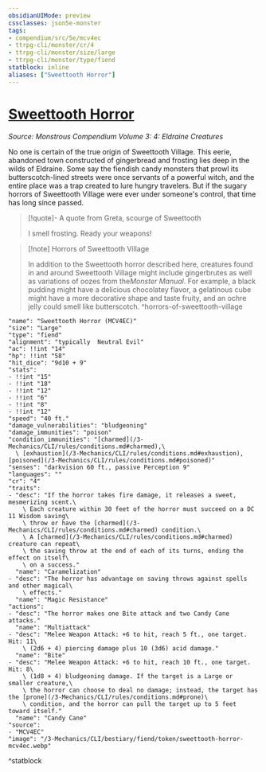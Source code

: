 ```yaml
---
obsidianUIMode: preview
cssclasses: json5e-monster
tags:
- compendium/src/5e/mcv4ec
- ttrpg-cli/monster/cr/4
- ttrpg-cli/monster/size/large
- ttrpg-cli/monster/type/fiend
statblock: inline
aliases: ["Sweettooth Horror"]
---
```

# [Sweettooth Horror](3-Mechanics\CLI\bestiary\fiend/sweettooth-horror-mcv4ec.md)
*Source: Monstrous Compendium Volume 3: 4: Eldraine Creatures*  

No one is certain of the true origin of Sweettooth Village. This eerie, abandoned town constructed of gingerbread and frosting lies deep in the wilds of Eldraine. Some say the fiendish candy monsters that prowl its butterscotch-lined streets were once servants of a powerful witch, and the entire place was a trap created to lure hungry travelers. But if the sugary horrors of Sweettooth Village were ever under someone's control, that time has long since passed.

> [!quote]- A quote from Greta, scourge of Sweettooth  
> 
> I smell frosting. Ready your weapons!

> [!note] Horrors of Sweettooth Village
> 
> In addition to the Sweettooth horror described here, creatures found in and around Sweettooth Village might include gingerbrutes as well as variations of oozes from the*Monster Manual*. For example, a black pudding might have a delicious chocolatey flavor, a gelatinous cube might have a more decorative shape and taste fruity, and an ochre jelly could smell like butterscotch.
^horrors-of-sweettooth-village

```statblock
"name": "Sweettooth Horror (MCV4EC)"
"size": "Large"
"type": "fiend"
"alignment": "typically  Neutral Evil"
"ac": !!int "14"
"hp": !!int "58"
"hit_dice": "9d10 + 9"
"stats":
- !!int "15"
- !!int "18"
- !!int "12"
- !!int "6"
- !!int "8"
- !!int "12"
"speed": "40 ft."
"damage_vulnerabilities": "bludgeoning"
"damage_immunities": "poison"
"condition_immunities": "[charmed](/3-Mechanics/CLI/rules/conditions.md#charmed),\
  \ [exhaustion](/3-Mechanics/CLI/rules/conditions.md#exhaustion), [poisoned](/3-Mechanics/CLI/rules/conditions.md#poisoned)"
"senses": "darkvision 60 ft., passive Perception 9"
"languages": ""
"cr": "4"
"traits":
- "desc": "If the horror takes fire damage, it releases a sweet, mesmerizing scent.\
    \ Each creature within 30 feet of the horror must succeed on a DC 11 Wisdom saving\
    \ throw or have the [charmed](/3-Mechanics/CLI/rules/conditions.md#charmed) condition.\
    \ A [charmed](/3-Mechanics/CLI/rules/conditions.md#charmed) creature can repeat\
    \ the saving throw at the end of each of its turns, ending the effect on itself\
    \ on a success."
  "name": "Caramelization"
- "desc": "The horror has advantage on saving throws against spells and other magical\
    \ effects."
  "name": "Magic Resistance"
"actions":
- "desc": "The horror makes one Bite attack and two Candy Cane attacks."
  "name": "Multiattack"
- "desc": "Melee Weapon Attack: +6 to hit, reach 5 ft., one target. Hit: 11\
    \ (2d6 + 4) piercing damage plus 10 (3d6) acid damage."
  "name": "Bite"
- "desc": "Melee Weapon Attack: +6 to hit, reach 10 ft., one target. Hit: 8\
    \ (1d8 + 4) bludgeoning damage. If the target is a Large or smaller creature,\
    \ the horror can choose to deal no damage; instead, the target has the [prone](/3-Mechanics/CLI/rules/conditions.md#prone)\
    \ condition, and the horror can pull the target up to 5 feet toward itself."
  "name": "Candy Cane"
"source":
- "MCV4EC"
"image": "/3-Mechanics/CLI/bestiary/fiend/token/sweettooth-horror-mcv4ec.webp"
```
^statblock